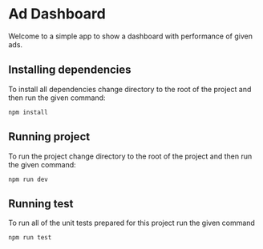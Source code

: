 # Ad Dashboard

Welcome to a simple app to show a dashboard with performance of given ads.

## Installing dependencies

To install all dependencies change directory to the root of the project and then run the given command:

`npm install`

## Running project

To run the project change directory to the root of the project and then run the given command:

`npm run dev`


## Running test

To run all of the unit tests prepared for this project run the given command

`npm run test`
